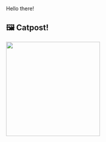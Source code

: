 Hello there!



## 🖼️ Catpost!

<sub>
    <img src="https://cdn2.thecatapi.com/images/bdhwyRH_L.jpg" height="256">
</sub>

